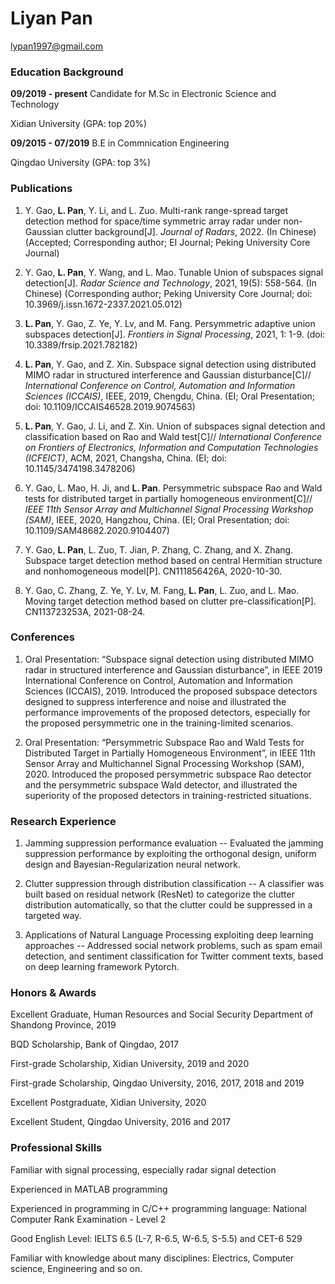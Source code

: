 # Liyan Pan

lypan1997@gmail.com

### Education Background

**09/2019 - present**    Candidate for M.Sc in Electronic Science and Technology

Xidian University (GPA: top 20%)
                   
**09/2015 - 07/2019**    B.E in Commnication Engineering

Qingdao University (GPA: top 3%)
                   
### Publications

1. Y. Gao, **L. Pan**, Y. Li, and L. Zuo. Multi-rank range-spread target detection method for space/time symmetric array radar under non-Gaussian clutter background[J]. _Journal of Radars_, 2022. (In Chinese)
(Accepted; Corresponding author; EI Journal; Peking University Core Journal)

2. Y. Gao, **L. Pan**, Y. Wang, and L. Mao. Tunable Union of subspaces signal detection[J]. _Radar Science and Technology_, 2021, 19(5): 558-564. (In Chinese)
(Corresponding author; Peking University Core Journal; doi: 10.3969/j.issn.1672-2337.2021.05.012)

3. **L. Pan**, Y. Gao, Z. Ye, Y. Lv, and M. Fang. Persymmetric adaptive union subspaces detection[J]. _Frontiers in Signal Processing_, 2021, 1: 1-9.
(doi: 10.3389/frsip.2021.782182)

4. **L. Pan**, Y. Gao, and Z. Xin. Subspace signal detection using distributed MIMO radar in structured interference and Gaussian disturbance[C]// _International Conference on Control, Automation and Information Sciences (ICCAIS)_, IEEE, 2019, Chengdu, China.
(EI; Oral Presentation; doi: 10.1109/ICCAIS46528.2019.9074563)

5. **L. Pan**, Y. Gao, J. Li, and Z. Xin. Union of subspaces signal detection and classification based on Rao and Wald test[C]// _International Conference on Frontiers of Electronics, Information and Computation Technologies (ICFEICT)_, ACM, 2021, Changsha, China.
(EI; doi: 10.1145/3474198.3478206)

6. Y. Gao, L. Mao, H. Ji, and **L. Pan**. Persymmetric subspace Rao and Wald tests for distributed target in partially homogeneous environment[C]// _IEEE 11th Sensor Array and Multichannel Signal Processing Workshop (SAM)_, IEEE, 2020, Hangzhou, China.
(EI; Oral Presentation; doi: 10.1109/SAM48682.2020.9104407)

7. Y. Gao, **L. Pan**, L. Zuo, T. Jian, P. Zhang, C. Zhang, and X. Zhang. Subspace target detection method based on central Hermitian structure and nonhomogeneous model[P]. CN111856426A, 2020-10-30.

8. Y. Gao, C. Zhang, Z. Ye, Y. Lv, M. Fang, **L. Pan**, L. Zuo, and L. Mao. Moving target detection method based on clutter pre-classification[P]. CN113723253A, 2021-08-24.



### Conferences

1. Oral Presentation: “Subspace signal detection using distributed MIMO radar in structured interference and Gaussian disturbance”, in IEEE 2019 International Conference on Control, Automation and Information Sciences (ICCAIS), 2019. Introduced the proposed subspace detectors designed to suppress interference and noise and illustrated the performance improvements of the proposed detectors, especially for the proposed persymmetric one in the training-limited scenarios.

2. Oral Presentation: “Persymmetric Subspace Rao and Wald Tests for Distributed Target in Partially Homogeneous Environment”, in IEEE 11th Sensor Array and Multichannel Signal Processing Workshop (SAM), 2020. Introduced the proposed persymmetric subspace Rao detector and the persymmetric subspace Wald detector, and illustrated the superiority of the proposed detectors in training-restricted situations.

### Research Experience

1. Jamming suppression performance evaluation -- Evaluated the jamming suppression performance by exploiting the orthogonal design, uniform design and Bayesian-Regularization neural network.

2. Clutter suppression through distribution classification -- A classifier was built based on residual network (ResNet) to categorize the clutter distribution automatically, so that the clutter could be suppressed in a targeted way.

3. Applications of Natural Language Processing exploiting deep learning approaches -- Addressed social network problems, such as spam email detection, and sentiment classification for Twitter comment texts, based on deep learning framework Pytorch.

### Honors & Awards

Excellent Graduate, Human Resources and Social Security Department of Shandong Province, 2019

BQD Scholarship, Bank of Qingdao, 2017

First-grade Scholarship, Xidian University, 2019 and 2020

First-grade Scholarship, Qingdao University, 2016, 2017, 2018 and 2019

Excellent Postgraduate, Xidian University, 2020

Excellent Student, Qingdao University, 2016 and 2017

### Professional Skills

Familiar with signal processing, especially radar signal detection

Experienced in MATLAB programming

Experienced in programming in C/C++ programming language: National Computer Rank Examination - Level 2

Good English Level: IELTS 6.5 (L-7, R-6.5, W-6.5, S-5.5) and CET-6 529

Familiar with knowledge about many disciplines: Electrics, Computer science, Engineering and so on.
